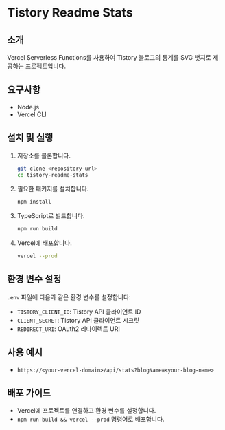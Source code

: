 # Tistory Readme Stats

## 소개
Vercel Serverless Functions를 사용하여 Tistory 블로그의 통계를 SVG 뱃지로 제공하는 프로젝트입니다.

## 요구사항
- Node.js
- Vercel CLI

## 설치 및 실행
1. 저장소를 클론합니다.
   ```bash
   git clone <repository-url>
   cd tistory-readme-stats
   ```
2. 필요한 패키지를 설치합니다.
   ```bash
   npm install
   ```
3. TypeScript로 빌드합니다.
   ```bash
   npm run build
   ```
4. Vercel에 배포합니다.
   ```bash
   vercel --prod
   ```

## 환경 변수 설정
`.env` 파일에 다음과 같은 환경 변수를 설정합니다:
- `TISTORY_CLIENT_ID`: Tistory API 클라이언트 ID
- `CLIENT_SECRET`: Tistory API 클라이언트 시크릿
- `REDIRECT_URI`: OAuth2 리다이렉트 URI

## 사용 예시
- `https://<your-vercel-domain>/api/stats?blogName=<your-blog-name>`

## 배포 가이드
- Vercel에 프로젝트를 연결하고 환경 변수를 설정합니다.
- `npm run build && vercel --prod` 명령어로 배포합니다. 